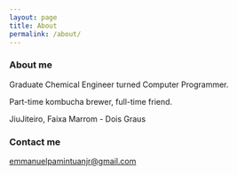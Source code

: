 ```yaml
---
layout: page
title: About
permalink: /about/
---
```




### About me

Graduate Chemical Engineer turned Computer Programmer.

Part-time kombucha brewer, full-time friend.

JiuJiteiro, Faixa Marrom - Dois Graus



### Contact me

[emmanuelpamintuanjr@gmail.com](mailto:emmanuelpamintuanjr@gmail.com)
